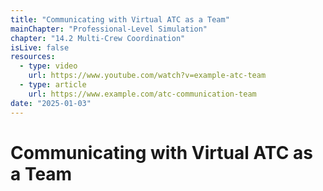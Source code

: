 ```yaml
---
title: "Communicating with Virtual ATC as a Team"
mainChapter: "Professional-Level Simulation"
chapter: "14.2 Multi-Crew Coordination"
isLive: false
resources:
  - type: video
    url: https://www.youtube.com/watch?v=example-atc-team
  - type: article
    url: https://www.example.com/atc-communication-team
date: "2025-01-03"
---
```


# Communicating with Virtual ATC as a Team
